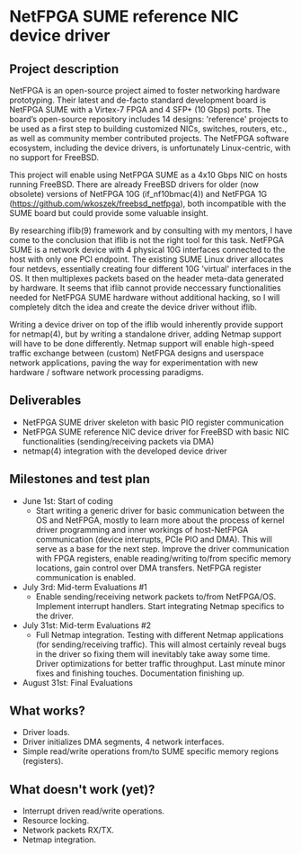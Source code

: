 # NetFPGA SUME reference NIC device driver

## Project description
NetFPGA is an open-source project aimed to foster networking hardware prototyping. Their latest and de-facto standard development board is NetFPGA SUME with a Virtex-7 FPGA and 4 SFP+ (10 Gbps) ports. The board’s open-source repository includes 14 designs: 'reference' projects to be used as a first step to building customized NICs, switches, routers, etc., as well as community member contributed projects. The NetFPGA software ecosystem, including the device drivers, is unfortunately Linux-centric, with no support for FreeBSD.

This project will enable using NetFPGA SUME as a 4x10 Gbps NIC on hosts running FreeBSD. There are already FreeBSD drivers for older (now obsolete) versions of NetFPGA 10G (if_nf10bmac(4)) and NetFPGA 1G (https://github.com/wkoszek/freebsd_netfpga), both incompatible with the SUME board but could provide some valuable insight.

By researching iflib(9) framework and by consulting with my mentors, I have come to the conclusion that iflib is not the right tool for this task. NetFPGA SUME is a network device with 4 physical 10G interfaces connected to the host with only one PCI endpoint. The existing SUME Linux driver allocates four netdevs, essentially creating four different 10G 'virtual' interfaces in the OS. It then multiplexes packets based on the header meta-data generated by hardware. It seems that iflib cannot provide neccessary functionalities needed for NetFPGA SUME hardware without additional hacking, so I will completely ditch the idea and create the device driver without iflib.

Writing a device driver on top of the iflib would inherently provide support for netmap(4), but by writing a standalone driver, adding Netmap support will have to be done differently. Netmap support will enable high-speed traffic exchange between (custom) NetFPGA designs and userspace network applications, paving the way for experimentation with new hardware / software network processing paradigms.

## Deliverables
 - NetFPGA SUME driver skeleton with basic PIO register communication
 - NetFPGA SUME reference NIC device driver for FreeBSD with basic NIC functionalities (sending/receiving packets via DMA)
 - netmap(4) integration with the developed device driver

## Milestones and test plan
  - June 1st: Start of coding
    - Start writing a generic driver for basic communication between the OS and NetFPGA, mostly to learn more about the process of kernel driver programming and inner workings of host-NetFPGA communication (device interrupts, PCIe PIO and DMA). This will serve as a base for the next step. Improve the driver communication with FPGA registers, enable reading/writing to/from specific memory locations, gain control over DMA transfers. NetFPGA register communication is enabled.
  - July 3rd: Mid-term Evaluations #1
    - Enable sending/receiving network packets to/from NetFPGA/OS. Implement interrupt handlers. Start integrating Netmap specifics to the driver.
  - July 31st: Mid-term Evaluations #2
    - Full Netmap integration. Testing with different Netmap applications (for sending/receiving traffic). This will almost certainly reveal bugs in the driver so fixing them will inevitably take away some time. Driver optimizations for better traffic throughput. Last minute minor fixes and finishing touches. Documentation finishing up.
  - August 31st: Final Evaluations

## What works?
  - Driver loads.
  - Driver initializes DMA segments, 4 network interfaces.
  - Simple read/write operations from/to SUME specific memory regions (registers).

## What doesn't work (yet)?
  - Interrupt driven read/write operations.
  - Resource locking.
  - Network packets RX/TX.
  - Netmap integration.
